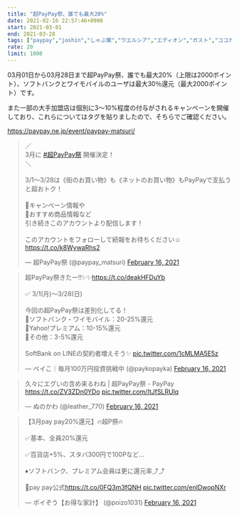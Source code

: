 ```yaml
---
title: "超PayPay祭、誰でも最大20%"
date: 2021-02-16 22:57:46+0900
start: 2021-03-01
end: 2021-03-28
tags: ["paypay","joshin","しゃぶ葉","ウエルシア","エディオン","ガスト","ココカラファイン","コジマ","サンドラッグ","ジョナサン","スギ薬局","スターバックス","セブンイレブン","ソフマップ","タリーズ","ツルハ","バーミヤン","パルコ","ビックカメラ","マツモトキヨシ","ヤマダ電機","ローソン","日高屋","松屋","銀だこ","そごう","西武百貨店","小田急百貨店","高島屋","京王百貨店"]
rate: 20
limit: 1000
---
```

03月01日から03月28日まで超PayPay祭、誰でも最大20%（上限は2000ポイント）、ソフトバンクとワイモバイルのユーザは最大30％還元（最大2000ポイント）です。

また一部の大手加盟店は個別に3〜10%程度の付与がされるキャンペーンを開催しており、これらについてはタグを貼りましたので、そちらでご確認ください。

https://paypay.ne.jp/event/paypay-matsuri/

<blockquote class="twitter-tweet"><p lang="ja" dir="ltr">／<br>3月に <a href="https://twitter.com/hashtag/%E8%B6%85PayPay%E7%A5%AD?src=hash&amp;ref_src=twsrc%5Etfw">#超PayPay祭</a> 開催決定！<br>＼<br><br>3/1～3/28は《街のお買い物》も《ネットのお買い物》もPayPayで支払うと超おトク！<br><br>📍キャンペーン情報や<br>📍おすすめ商品情報など<br>引き続きこのアカウントより配信します！<br><br>このアカウントをフォローして続報をお待ちください☺️ <a href="https://t.co/k8WywaRhs2">https://t.co/k8WywaRhs2</a></p>&mdash; 超PayPay祭 (@paypay_matsuri) <a href="https://twitter.com/paypay_matsuri/status/1361612165963124741?ref_src=twsrc%5Etfw">February 16, 2021</a></blockquote> <script async src="https://platform.twitter.com/widgets.js" charset="utf-8"></script>
<blockquote class="twitter-tweet"><p lang="ja" dir="ltr">超PayPay祭きたー‼️✨✨<a href="https://t.co/deakHFDuYb">https://t.co/deakHFDuYb</a><br><br>✅ 3/1(月)〜3/28(日)<br><br>今回の超PayPay祭は差別化してる！<br>🔅ソフトバンク・ワイモバイル：20-25%還元<br>🔅Yahoo!プレミアム：10-15%還元<br>🔅その他：3-5%還元<br><br>SoftBank on LINEの契約者増えそう✨ <a href="https://t.co/1cMLMA5E5z">pic.twitter.com/1cMLMA5E5z</a></p>&mdash; ペイこ｜毎月100万円投資挑戦中 (@paykopayka) <a href="https://twitter.com/paykopayka/status/1361536934539972609?ref_src=twsrc%5Etfw">February 16, 2021</a></blockquote> <script async src="https://platform.twitter.com/widgets.js" charset="utf-8"></script>
<blockquote class="twitter-tweet"><p lang="ja" dir="ltr">久々にエグいの含め来るわね | 超PayPay祭 - PayPay <a href="https://t.co/ZV3ZDn0YDo">https://t.co/ZV3ZDn0YDo</a> <a href="https://t.co/ItJfSLRUlq">pic.twitter.com/ItJfSLRUlq</a></p>&mdash; ぬのかわ (@leather_770) <a href="https://twitter.com/leather_770/status/1361529770924601345?ref_src=twsrc%5Etfw">February 16, 2021</a></blockquote> <script async src="https://platform.twitter.com/widgets.js" charset="utf-8"></script>
<blockquote class="twitter-tweet"><p lang="ja" dir="ltr">【3月pay pay20%還元】🔥超P祭🔥<br><br>✅基本、全員20%還元<br><br>✅百貨店+5%、スタバ300円で100Pなど...<br><br>♦️ソフトバンク、プレミアム会員は更に還元率⤴️⤴️<br><br>🔻pay pay公式<a href="https://t.co/0FQ3m3fQNH">https://t.co/0FQ3m3fQNH</a> <a href="https://t.co/enlDwopNXr">pic.twitter.com/enlDwopNXr</a></p>&mdash; ポイぞう【お得な家計】 (@poizo1031) <a href="https://twitter.com/poizo1031/status/1361582314761805825?ref_src=twsrc%5Etfw">February 16, 2021</a></blockquote> <script async src="https://platform.twitter.com/widgets.js" charset="utf-8"></script>
